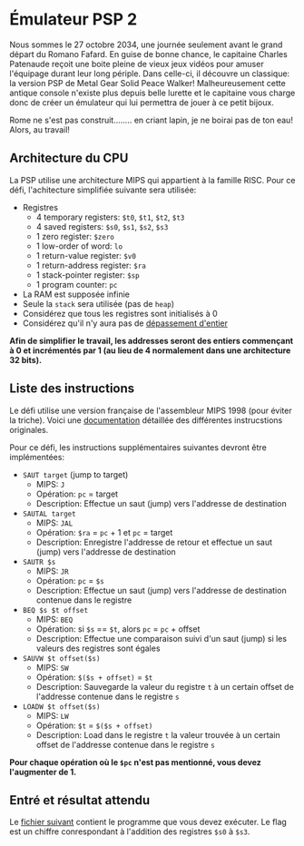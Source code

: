 # Émulateur PSP 2
Nous sommes le 27 octobre 2034, une journée seulement avant le grand départ du Romano Fafard. En guise de bonne chance, le capitaine Charles Patenaude reçoit une boite pleine de vieux jeux vidéos pour amuser l'équipage durant leur long périple. Dans celle-ci, il découvre un classique: la version PSP de Metal Gear Solid Peace Walker! Malheureusement cette antique console n'existe plus depuis belle lurette et le capitaine vous charge donc de créer un émulateur qui lui permettra de jouer à ce petit bijoux.

Rome ne s'est pas construit........ en criant lapin, je ne boirai pas de ton eau! Alors, au travail!

## Architecture du CPU
La PSP utilise une architecture MIPS qui appartient à la famille RISC. Pour ce défi, l'achitecture simplifiée suivante sera utilisée:
- Registres
  - 4 temporary registers: `$t0`, `$t1`, `$t2`, `$t3`
  - 4 saved registers: `$s0`, `$s1`, `$s2`, `$s3`
  - 1 zero register: `$zero`
  - 1 low-order of word: `lo`
  - 1 return-value register: `$v0`
  - 1 return-address register: `$ra`
  - 1 stack-pointer register: `$sp`
  - 1 program counter: `pc`
- La RAM est supposée infinie
- Seule la `stack` sera utilisée (pas de `heap`)
- Considérez que tous les registres sont initialisés à 0
- Considérez qu'il n'y aura pas de [dépassement d'entier](https://fr.wikipedia.org/wiki/D%C3%A9passement_d%27entier)


**Afin de simplifier le travail, les addresses seront des entiers commençant à 0 et incrémentés par 1 (au lieu de 4 normalement dans une architecture 32 bits).**

## Liste des instructions
Le défi utilise une version française de l'assembleur MIPS 1998 (pour éviter la triche). Voici une [documentation](http://www.mrc.uidaho.edu/mrc/people/jff/digital/MIPSir.html) détaillée des différentes instrucstions originales.

Pour ce défi, les instructions supplémentaires suivantes devront être implémentées:
- `SAUT target`         (jump to target)
    - MIPS: `J`
    - Opération: `pc` = target
    - Description: Effectue un saut (jump) vers l'addresse de destination
- `SAUTAL target `
    - MIPS: `JAL`
    - Opération: `$ra` = `pc` + 1 et `pc` = target
    - Description: Enregistre l'addresse de retour et effectue un saut (jump) vers l'addresse de destination
- `SAUTR $s` 
    - MIPS: `JR`
    - Opération: `pc` = `$s`
    - Description:  Effectue un saut (jump) vers l'addresse de destination contenue dans le registre
- `BEQ $s $t offset`
    - MIPS: `BEQ`
    - Opération: si `$s` == `$t`, alors `pc` = `pc` + offset
    - Description: Effectue une comparaison suivi d'un saut (jump) si les valeurs des registres sont égales
- `SAUVW $t offset($s)`
    - MIPS: `SW`
    - Opération: `$($s + offset)` = `$t`
    - Description: Sauvegarde la valeur du registre `t` à un certain offset de l'addresse contenue dans le registre `s`
- `LOADW $t offset($s)`
    - MIPS: `LW`
    - Opération: `$t` = `$($s + offset)`
    - Description: Load dans le registre `t` la valeur trouvée à un certain offset de l'addresse contenue dans le registre `s`

**Pour chaque opération où le `$pc` n'est pas mentionné, vous devez l'augmenter de 1.**

## Entré et résultat attendu
Le [fichier suivant](https://pastebin.com/END5hr08) contient le programme que vous devez exécuter. Le flag est un chiffre conrespondant à l'addition des registres `$s0` à `$s3`.
